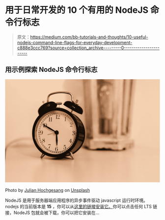 # 用于日常开发的 10 个有用的 NodeJS 命令行标志

> 原文：<https://medium.com/bb-tutorials-and-thoughts/10-useful-nodejs-command-line-flags-for-everyday-development-c888e3ccc769?source=collection_archive---------0----------------------->

## 用示例探索 NodeJS 命令行标志

![](img/1afefc7f5bb08e9615da92ee49b54ba0.png)

Photo by [Julian Hochgesang](https://unsplash.com/@julianhochgesang?utm_source=medium&utm_medium=referral) on [Unsplash](https://unsplash.com?utm_source=medium&utm_medium=referral)

NodeJS 是用于服务器端应用程序的异步事件驱动 javascript 运行时环境。nodejs 的当前版本是 **15** ，你可以从[这里的链接安装它。](https://nodejs.org/en/)你可以点击任何 LTS 链接，NodeJS 包就会被下载，你可以把它安装在…